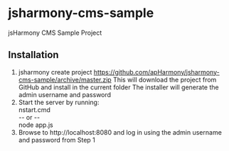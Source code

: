 # jsharmony-cms-sample
jsHarmony CMS Sample Project

## Installation

1. jsharmony create project https://github.com/apHarmony/jsharmony-cms-sample/archive/master.zip
   This will download the project from GitHub and install in the current folder
   The installer will generate the admin username and password
2. Start the server by running:\
  nstart.cmd\
  -- or --\
  node app.js
3. Browse to http://localhost:8080 and log in using the admin username and password from Step 1
